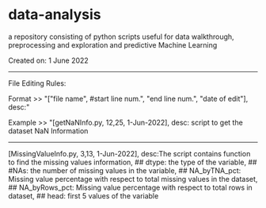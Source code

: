 # data-analysis
a repository consisting of python scripts useful for data walkthrough, preprocessing and exploration and predictive Machine Learning

Created on: 1 June 2022

-----------------------------------

File Editing Rules:

Format >> "["file name", #start line num.", "end line num.", "date of edit"], desc:<description>"
  
Example >> "[getNaNInfo.py, 12,25, 1-Jun-2022], desc: script to get the dataset NaN Information
  
-----------------------------------

[MissingValueInfo.py, 3,13, 1-Jun-2022], desc:The script contains function to find the missing values information, ## dtype: the type of the variable, ## #NAs: the number of missing values in the variable, ## NA_byTNA_pct: Missing value percentage with respect to total missing values in the dataset, ## NA_byRows_pct: Missing value percentage with respect to total rows in dataset, ## head: first 5 values of the variable
